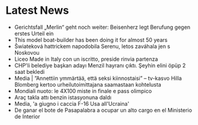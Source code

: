 # Latest News
-  Gerichtsfall „Merlin“ geht noch weiter: Beisenherz legt Berufung gegen erstes Urteil ein
-  This model boat-builder has been doing it for almost 50 years
-  Šwiateková hattrickem napodobila Serenu, letos zaváhala jen s Noskovou
-  Liceo Made in Italy con un iscritto, preside rinvia partenza
-  CHP'li belediye başkan adayı Menzil hayranı çıktı. Şeyhin elini öpüp 2 saat bekledi
-  Media | ”Annettiin ymmärtää, että seksi kiinnostaisi” – tv-kasvo Hilla Blomberg kertoo urheilu­toimittajana saamastaan kohtelusta
-  Mondiali nuoto: le 4X100 miste in finale e pass olimpico
-  Araç takla attı benzin istasyonuna daldı
-  Media, 'a giugno i caccia F-16 Usa all'Ucraina'
-  De ganar el bote de Pasapalabra a ocupar un alto cargo en el Ministerio de Interior
